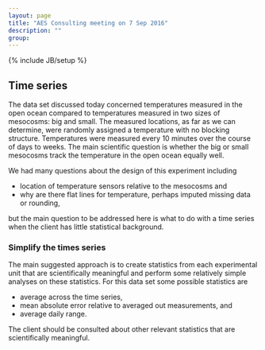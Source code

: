 ```yaml
---
layout: page
title: "AES Consulting meeting on 7 Sep 2016"
description: ""
group: 
---
```

{% include JB/setup %}

## Time series

The data set discussed today concerned temperatures measured in the open ocean compared to temperatures measured in two sizes of mesocosms: big and small. 
The measured locations, as far as we can determine, were randomly assigned a temperature with no blocking structure. 
Temperatures were measured every 10 minutes over the course of days to weeks.
The main scientific question is whether the big or small mesocosms track the temperature in the open ocean equally well. 

We had many questions about the design of this experiment including 

- location of temperature sensors relative to the mesocosms and
- why are there flat lines for temperature, perhaps imputed missing data or rounding,

but the main question to be addressed here is what to do with a time series when the client has little statistical background.

### Simplify the times series

The main suggested approach is to create statistics from each experimental unit that are scientifically meaningful and perform some relatively simple analyses on these statistics.
For this data set some possible statistics are 

- average across the time series,
- mean absolute error relative to averaged out measurements, and
- average daily range.

The client should be consulted about other relevant statistics that are scientifically meaningful. 